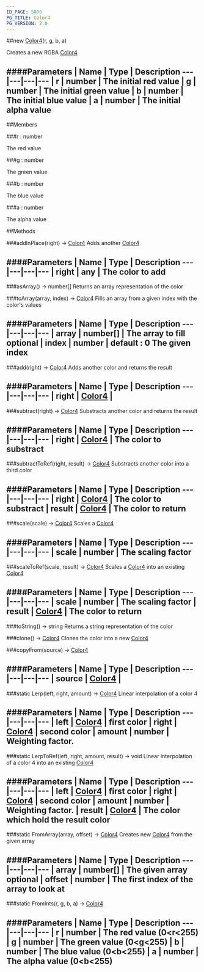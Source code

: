 ```yaml
---
ID_PAGE: 5806
PG_TITLE: Color4
PG_VERSION: 2.0
---
```

##new [Color4](page.php?p=5806)(r, g, b, a)


Creates a new RGBA [Color4](page.php?p=5806)


####Parameters
 | Name | Type | Description
---|---|---|---
 | r | number | The initial red value
 | g | number | The initial green value
 | b | number | The initial blue value
 | a | number | The initial alpha value
---

##Members

###r : number



The red value


###g : number



The green value


###b : number



The blue value


###a : number



The alpha value







##Methods

###addInPlace(right) &rarr; [Color4](page.php?p=5806)
Adds another [Color4](page.php?p=5806)



####Parameters
 | Name | Type | Description
---|---|---|---
 | right | any | The color to add
---

###asArray() &rarr; number[]
Returns an array representation of the color




###toArray(array, index) &rarr; [Color4](page.php?p=5806)
Fills an array from a given index with the color's values



####Parameters
 | Name | Type | Description
---|---|---|---
 | array | number[] | The array to fill
optional | index | number | default : 0 The given index
---

###add(right) &rarr; [Color4](page.php?p=5806)
Adds another color and returns the result



####Parameters
 | Name | Type | Description
---|---|---|---
 | right | [Color4](page.php?p=5806) | 
---

###subtract(right) &rarr; [Color4](page.php?p=5806)
Substracts another color and returns the result



####Parameters
 | Name | Type | Description
---|---|---|---
 | right | [Color4](page.php?p=5806) | The color to substract
---

###subtractToRef(right, result) &rarr; [Color4](page.php?p=5806)
Substracts another color into a third color



####Parameters
 | Name | Type | Description
---|---|---|---
 | right | [Color4](page.php?p=5806) | The color to substract
 | result | [Color4](page.php?p=5806) | The color to return
---

###scale(scale) &rarr; [Color4](page.php?p=5806)
Scales a [Color4](page.php?p=5806)



####Parameters
 | Name | Type | Description
---|---|---|---
 | scale | number | The scaling factor
---

###scaleToRef(scale, result) &rarr; [Color4](page.php?p=5806)
Scales a [Color4](page.php?p=5806) into an existing [Color4](page.php?p=5806)



####Parameters
 | Name | Type | Description
---|---|---|---
 | scale | number | The scaling factor
 | result | [Color4](page.php?p=5806) | The color to return
---

###toString() &rarr; string
Returns a string representation of the color




###clone() &rarr; [Color4](page.php?p=5806)
Clones the color into a new [Color4](page.php?p=5806)




###copyFrom(source) &rarr; [Color4](page.php?p=5806)

####Parameters
 | Name | Type | Description
---|---|---|---
 | source | [Color4](page.php?p=5806) | 
---

###static Lerp(left, right, amount) &rarr; [Color4](page.php?p=5806)
Linear interpolation of a color 4



####Parameters
 | Name | Type | Description
---|---|---|---
 | left | [Color4](page.php?p=5806) | first color
 | right | [Color4](page.php?p=5806) | second color
 | amount | number | Weighting factor.
---

###static LerpToRef(left, right, amount, result) &rarr; void
Linear interpolation of a color 4 into an existing [Color4](page.php?p=5806)



####Parameters
 | Name | Type | Description
---|---|---|---
 | left | [Color4](page.php?p=5806) | first color
 | right | [Color4](page.php?p=5806) | second color
 | amount | number | Weighting factor.
 | result | [Color4](page.php?p=5806) | The color which hold the result color
---

###static FromArray(array, offset) &rarr; [Color4](page.php?p=5806)
Creates new [Color4](page.php?p=5806) from the given array



####Parameters
 | Name | Type | Description
---|---|---|---
 | array | number[] | The given array
optional | offset | number | The first index of the array to look at
---

###static FromInts(r, g, b, a) &rarr; [Color4](page.php?p=5806)

####Parameters
 | Name | Type | Description
---|---|---|---
 | r | number | The red value (0&lt;r&lt;255)
 | g | number | The green value (0&lt;g&lt;255)
 | b | number | The blue value (0&lt;b&lt;255)
 | a | number | The alpha value (0&lt;b&lt;255)
---

